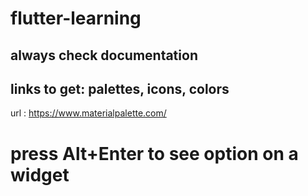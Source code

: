 # flutter-learning
## always check documentation

## links to get: palettes, icons, colors
url : https://www.materialpalette.com/


# press Alt+Enter to see option on a widget